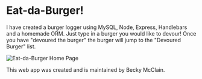 # Eat-da-Burger!

I have created a burger logger using MySQL, Node, Express, Handlebars and a homemade ORM. Just type in a burger you would like to devour!  Once you have "devoured the burger" the burger will jump to the "Devoured Burger" list.

![Eat-da-Burger Home Page](/public/asssets/img/burger.JPG)

This web app was created and is maintained by Becky McClain.